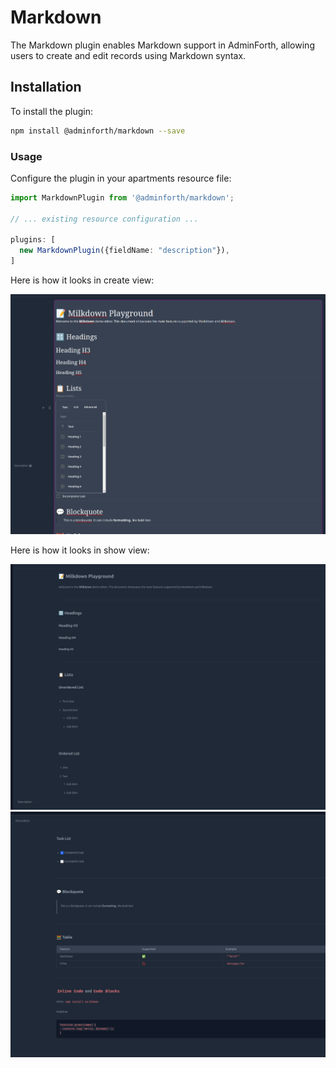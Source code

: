 # Markdown

The Markdown plugin enables Markdown support in AdminForth, allowing users to create and edit records using Markdown syntax.

## Installation

To install the plugin:

```bash
npm install @adminforth/markdown --save
```

### Usage

Configure the plugin in your apartments resource file:

```typescript title="./resources/apartments.ts"
import MarkdownPlugin from '@adminforth/markdown';

// ... existing resource configuration ...

plugins: [
  new MarkdownPlugin({fieldName: "description"}),
]
```

Here is how it looks in create view:

![alt text](markdown.png)

Here is how it looks in show view:

![alt text](markdown-show1.png)
![alt text](markdown-show2.png)

